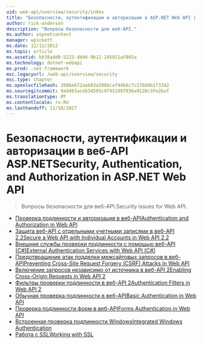 ```yaml
---
uid: web-api/overview/security/index
title: "Безопасности, аутентификации и авторизации в ASP.NET Web API | Документы Microsoft"
author: rick-anderson
description: "Вопросы безопасности для веб-API."
ms.author: aspnetcontent
manager: wpickett
ms.date: 12/11/2012
ms.topic: article
ms.assetid: bb38add0-5223-4b04-9b12-245911af865a
ms.technology: dotnet-webapi
ms.prod: .net-framework
msc.legacyurl: /web-api/overview/security
msc.type: chapter
ms.openlocfilehash: 2006e672aab83a508bcaf44b6c7c276d4b1f3342
ms.sourcegitcommit: 9a9483aceb34591c97451997036a9120c3fe2baf
ms.translationtype: MT
ms.contentlocale: ru-RU
ms.lasthandoff: 11/10/2017
---
```

<a name="security-authentication-and-authorization-in-aspnet-web-api"></a><span data-ttu-id="e4501-103">Безопасности, аутентификации и авторизации в веб-API ASP.NET</span><span class="sxs-lookup"><span data-stu-id="e4501-103">Security, Authentication, and Authorization in ASP.NET Web API</span></span>
====================
> <span data-ttu-id="e4501-104">Вопросы безопасности для веб-API.</span><span class="sxs-lookup"><span data-stu-id="e4501-104">Security issues for Web API.</span></span>


- [<span data-ttu-id="e4501-105">Проверка подлинности и авторизация в веб-API</span><span class="sxs-lookup"><span data-stu-id="e4501-105">Authentication and Authorization in Web API</span></span>](authentication-and-authorization-in-aspnet-web-api.md)
- [<span data-ttu-id="e4501-106">Защита веб-API с отдельными учетными записями в веб-API 2.2</span><span class="sxs-lookup"><span data-stu-id="e4501-106">Secure a Web API with Individual Accounts in Web API 2.2</span></span>](individual-accounts-in-web-api.md)
- [<span data-ttu-id="e4501-107">Внешние службы проверки подлинности с помощью веб-API (C#)</span><span class="sxs-lookup"><span data-stu-id="e4501-107">External Authentication Services with Web API (C#)</span></span>](external-authentication-services.md)
- [<span data-ttu-id="e4501-108">Предотвращение атак подделки межсайтовых запросов в веб-API</span><span class="sxs-lookup"><span data-stu-id="e4501-108">Preventing Cross-Site Request Forgery (CSRF) Attacks in Web API</span></span>](preventing-cross-site-request-forgery-csrf-attacks.md)
- [<span data-ttu-id="e4501-109">Включение запросов независимо от источника в веб-API 2</span><span class="sxs-lookup"><span data-stu-id="e4501-109">Enabling Cross-Origin Requests in Web API 2</span></span>](enabling-cross-origin-requests-in-web-api.md)
- [<span data-ttu-id="e4501-110">Фильтры проверки подлинности в веб-API 2</span><span class="sxs-lookup"><span data-stu-id="e4501-110">Authentication Filters in Web API 2</span></span>](authentication-filters.md)
- [<span data-ttu-id="e4501-111">Обычная проверка подлинности в веб-API</span><span class="sxs-lookup"><span data-stu-id="e4501-111">Basic Authentication in Web API</span></span>](basic-authentication.md)
- [<span data-ttu-id="e4501-112">Проверка подлинности форм в веб-API</span><span class="sxs-lookup"><span data-stu-id="e4501-112">Forms Authentication in Web API</span></span>](forms-authentication.md)
- [<span data-ttu-id="e4501-113">Встроенная проверка подлинности Windows</span><span class="sxs-lookup"><span data-stu-id="e4501-113">Integrated Windows Authentication</span></span>](integrated-windows-authentication.md)
- [<span data-ttu-id="e4501-114">Работа с SSL</span><span class="sxs-lookup"><span data-stu-id="e4501-114">Working with SSL</span></span>](working-with-ssl-in-web-api.md)

